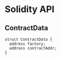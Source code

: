 # Solidity API

## ContractData

```solidity
struct ContractData {
  address factory;
  address contractAddr;
}
```

